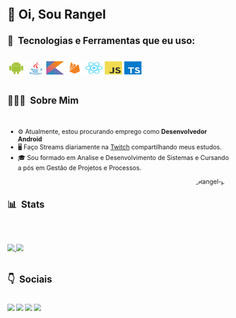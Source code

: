  # 👋 Oi, Sou Rangel

 ## 🧰 &nbsp;Tecnologias e Ferramentas que eu uso:
<div style="display: inline_block"><br>
  <img align="center" alt="Rangel-Android" height="30" width="40" src="https://raw.githubusercontent.com/devicons/devicon/master/icons/android/android-original.svg">
  <img align="center" alt="Rangel-Java" height="30" width="40" src="https://raw.githubusercontent.com/devicons/devicon/master/icons/java/java-original.svg">
  <img align="center" alt="Rangel-Kotlin" height="30" width="40" src="https://raw.githubusercontent.com/devicons/devicon/master/icons/kotlin/kotlin-original.svg">
  <img align="center" alt="Rangel-Firebase" height="30" width="40" src="https://raw.githubusercontent.com/devicons/devicon/master/icons/firebase/firebase-plain.svg">
  <img align="center" alt="Rangel-React" height="30" width="40" src="https://raw.githubusercontent.com/devicons/devicon/master/icons/react/react-original.svg">
  <img align="center" alt="Rangel-Js" height="30" width="40" src="https://raw.githubusercontent.com/devicons/devicon/master/icons/javascript/javascript-original.svg">
  <img align="center" alt="Rangel-Ts" height="30" width="40" src="https://raw.githubusercontent.com/devicons/devicon/master/icons/typescript/typescript-original.svg">
</div>
&nbsp;

 ## 👨🏻‍💻 &nbsp;Sobre Mim
 &nbsp;
- ⚙️ Atualmente, estou procurando emprego como **Desenvolvedor Android**
- 🖥️ Faço Streams diariamente na <a href="https://twitch.tv/r4nngel">Twitch</a> compartilhando meus estudos.
- 🎓 Sou formado em Analise e Desenvolvimento de Sistemas e Cursando a pós em Gestão de Projetos e Processos.
<img align="right" alt="Rangel-pic" height="150" style="border-radius:50px;" src="https://i.pinimg.com/originals/5f/5f/c0/5f5fc0551266042ffeb3302bcd3b106f.gif">
&nbsp;

## 📊 &nbsp;Stats
<div style="width:100%; display:flex;">
 <a href="https://github.com/marceloranngel">
 <img height="180em" src="https://github-readme-stats.vercel.app/api?username=marceloranngel&show_icons=true&theme=cobalt"/>
 <img height="180em" src="https://github-readme-stats.vercel.app/api/top-langs/?username=marceloranngel&layout=compact&langs_count=7&theme=dracula"/>
 </a>
</div>
&nbsp;

## 👇 &nbsp;Sociais
<div><br>
 <a href="https://www.twitch.tv/r4nngel" target="_blank"><img src="https://img.shields.io/badge/Twitch-9146FF?style=for-the-badge&logo=twitch&logoColor=white" target="_blank"></a>
  <a href="https://instagram.com/r4nngel" target="_blank"><img src="https://img.shields.io/badge/-Instagram-%23E4405F?style=for-the-badge&logo=instagram&logoColor=white" target="_blank"></a>
  <a href = "mailto:marcelo.rcs@icloud.com"><img src="https://img.shields.io/badge/-Gmail-%23333?style=for-the-badge&logo=gmail&logoColor=white" target="_blank"></a>
  <a href="https://www.linkedin.com/in/marceloranngel" target="_blank"><img src="https://img.shields.io/badge/-LinkedIn-%230077B5?style=for-the-badge&logo=linkedin&logoColor=white" target="_blank"></a> 
</div>

 
